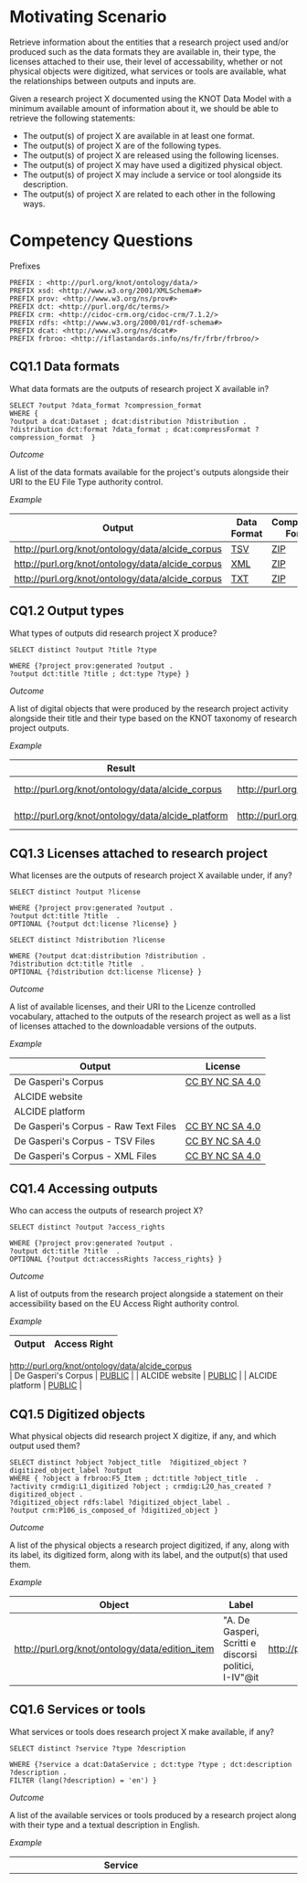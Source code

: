 # Motivating Scenario

Retrieve information about the entities that a research project used and/or produced such as the data formats they are available in, their type, the licenses attached to their use, their level of accessability, whether or not physical objects were digitized, what services or tools are available, what the relationships between outputs and inputs are.

Given a research project X documented using the KNOT Data Model with a minimum available amount of information about it, we should be able to retrieve the following statements:

- The output(s) of project X are available in at least one format.
- The output(s) of project X are of the following types.
- The output(s) of project X are released using the following licenses.
- The output(s) of project X may have used a digitized physical object.
- The output(s) of project X may include a service or tool alongside its description.
- The output(s) of project X are related to each other in the following ways. 

# Competency Questions

Prefixes

```
PREFIX : <http://purl.org/knot/ontology/data/>
PREFIX xsd: <http://www.w3.org/2001/XMLSchema#>
PREFIX prov: <http://www.w3.org/ns/prov#>
PREFIX dct: <http://purl.org/dc/terms/>
PREFIX crm: <http://cidoc-crm.org/cidoc-crm/7.1.2/>
PREFIX rdfs: <http://www.w3.org/2000/01/rdf-schema#>
PREFIX dcat: <http://www.w3.org/ns/dcat#>
PREFIX frbroo: <http://iflastandards.info/ns/fr/frbr/frbroo/>

```

## CQ1.1 Data formats

What data formats are the outputs of research project X available in?  

```
SELECT ?output ?data_format ?compression_format
WHERE {
?output a dcat:Dataset ; dcat:distribution ?distribution .
?distribution dct:format ?data_format ; dcat:compressFormat ?compression_format  }

```

*Outcome*

A list of the data formats available for the project's outputs alongside their URI to the EU File Type authority control. 

*Example*

| Output | Data Format | Compression Format |
| --- | --- | --- |
| http://purl.org/knot/ontology/data/alcide_corpus | [TSV](http://publications.europa.eu/resource/authority/file-type/TSV) | [ZIP](http://publications.europa.eu/resource/authority/file-type/ZIP) |
| http://purl.org/knot/ontology/data/alcide_corpus | [XML](http://publications.europa.eu/resource/authority/file-type/XML) | [ZIP](http://publications.europa.eu/resource/authority/file-type/ZIP) |
| http://purl.org/knot/ontology/data/alcide_corpus | [TXT](http://publications.europa.eu/resource/authority/file-type/TXT) | [ZIP](http://publications.europa.eu/resource/authority/file-type/ZIP) |

## CQ1.2 Output types

What types of outputs did research project X produce? 

```
SELECT distinct ?output ?title ?type

WHERE {?project prov:generated ?output .
?output dct:title ?title ; dct:type ?type} }

```

*Outcome*

A list of digital objects that were produced by the research project activity alongside their title and their type based on the KNOT taxonomy of research project outputs.

*Example*

| Result | Type | Title |
| --- | --- | --- |
| http://purl.org/knot/ontology/data/alcide_corpus | http://purl.org/knot/taxonomy#corpus | "De Gasperi's Corpus"@en |
| http://purl.org/knot/ontology/data/alcide_platform | http://purl.org/knot/taxonomy#digital_platform | "ALCIDE platform"@en |

## CQ1.3 Licenses attached to research project 

What licenses are the outputs of research project X available under, if any? 

```
SELECT distinct ?output ?license

WHERE {?project prov:generated ?output .
?output dct:title ?title  .
OPTIONAL {?output dct:license ?license} }

```

```
SELECT distinct ?distribution ?license

WHERE {?output dcat:distribution ?distribution .
?distribution dct:title ?title  .
OPTIONAL {?distribution dct:license ?license} }

```

*Outcome*

A list of available licenses, and their URI to the Licenze controlled vocabulary, attached to the outputs of the research project as well as a list of licenses attached to the downloadable versions of the outputs. 

*Example*

| Output | License |
| --- | --- |
| De Gasperi's Corpus | [CC BY NC SA 4.0](https://w3id.org/italia/controlled-vocabulary/licences/B19_CCBYNCSA40) |
| ALCIDE website | |
| ALCIDE platform | |
| De Gasperi's Corpus - Raw Text Files | [CC BY NC SA 4.0](https://w3id.org/italia/controlled-vocabulary/licences/B19_CCBYNCSA40) |
| De Gasperi's Corpus - TSV Files | [CC BY NC SA 4.0](https://w3id.org/italia/controlled-vocabulary/licences/B19_CCBYNCSA40) |
| De Gasperi's Corpus - XML Files | [CC BY NC SA 4.0](https://w3id.org/italia/controlled-vocabulary/licences/B19_CCBYNCSA40) |


## CQ1.4 Accessing outputs

Who can access the outputs of research project X? 

```
SELECT distinct ?output ?access_rights

WHERE {?project prov:generated ?output .
?output dct:title ?title  .
OPTIONAL {?output dct:accessRights ?access_rights} }

```

*Outcome*

A list of outputs from the research project alongside a statement on their accessibility based on the EU Access Right authority control. 

*Example*

| Output | Access Right |
| --- | --- |
http://purl.org/knot/ontology/data/alcide_corpus	
| De Gasperi's Corpus | [PUBLIC](http://publications.europa.eu/resource/authority/access-right/PUBLIC) |
| ALCIDE website | [PUBLIC](http://publications.europa.eu/resource/authority/access-right/PUBLIC) |
| ALCIDE platform | [PUBLIC](http://publications.europa.eu/resource/authority/access-right/PUBLIC) |

## CQ1.5 Digitized objects 

What physical objects did research project X digitize, if any, and which output used them? 

```
SELECT distinct ?object ?object_title  ?digitized_object ?digitized_object_label ?output 
WHERE { ?object a frbroo:F5_Item ; dct:title ?object_title  . 
?activity crmdig:L1_digitized ?object ; crmdig:L20_has_created ?digitized_object .
?digitized_object rdfs:label ?digitized_object_label .
?output crm:P106_is_composed_of ?digitized_object }

```

*Outcome*

A list of the physical objects a research project digitized, if any, along with its label, its digitized form, along with its label, and the output(s) that used them. 

*Example*

| Object | Label | Digitized Object | Label | Output 
| --- | --- | --- | --- | --- |
http://purl.org/knot/ontology/data/edition_item	| "A. De Gasperi, Scritti e discorsi politici, I-IV"@it	| http://purl.org/knot/ontology/data/edition_digitized	| "Digitized form of the edition"@en	| http://purl.org/knot/ontology/data/alcide_corpus |

## CQ1.6 Services or tools 

What services or tools does research project X make available, if any? 

```
SELECT distinct ?service ?type ?description 

WHERE {?service a dcat:DataService ; dct:type ?type ; dct:description ?description .
FILTER (lang(?description) = 'en') }

```

*Outcome*

A list of the available services or tools produced by a research project along with their type and a textual description in English. 

*Example*

| Service | Type | Description | 
| --- | --- | --- | 
http://purl.org/knot/ontology/data/alcide_platform	| http://purl.org/knot/taxonomy#digital_platform	| "The ALCIDE platform (Analysis of Language and Content In a Digital Environment) was born from the collaboration between two research centers of the Bruno Kessler Foundation in Trento: the Italian-German Historical Institute and the Digital Humanities group of the Center for Information and Communication Technology. Humanities historians and computer scientists worked together on building speech analysis software that combines language analysis tools with visualization models of complex data structures. The platform allows different types of automatic document analysis: extraction of key concepts, text search, recognition of names of people and places, network visualization, identification of co-occurrences, and complex analysis of the syntax and semantics of texts. The corpus used the entire edition A. De Gasperi, Scritti e discorsi politici, I-IV, created under the scientific direction of Paolo Pombeni (Bologna, il Mulino, 2006-2009)."@en

## CQ1.6 Relationships between outputs 

What are the relationships between the different objects created during the course of research project X? 

```
SELECT ?output ?element
WHERE {
?output a prov:Entity ;
crm:P106_is_composed_of ?element }

```

*Outcome*

A list of digital objects created during the course of the research project and used within other objects. 

*Example*

| Output | Element |  
| --- | --- | 
http://purl.org/knot/ontology/data/alcide_platform	| http://purl.org/knot/ontology/data/alcide_corpus | 
http://purl.org/knot/ontology/data/alcide_corpus	| http://purl.org/knot/ontology/data/edition_digitized | 
